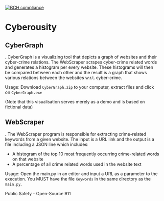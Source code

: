 [![BCH compliance](https://bettercodehub.com/edge/badge/OdysseyMomentum/Cyberousity-datascraper?branch=main&token=070a792b2b80a0a94a600b4a1960860644340789)](https://bettercodehub.com/)

# Cyberousity

## CyberGraph
.
CyberGraph is a visualizing tool that depicts a graph of websites and their cyber-crime relations. The WebScraper scrapes cyber-crime related words and generates a histogram per every website. These histograms will then be compared between each other and the result is a graph that shows various relations between the websites w.r.t. cyber-crime.

Usage: Download `CyberGraph.zip` to your computer, extract files and click on `CyberGraph.exe`

(Note that this visualisation serves merely as a demo and is based on fictional data)

## WebScraper
.
The WebScraper program is responsible for extracting crime-related keywords from a given website. The input is a URL link and the output is a file including a JSON line which includes:
- A histogram of the top 10 most frequently occurring crime-related words on that website
- A percentage of all crime related words used in the website text

Usage: Open the main.py in an editor and input a URL as a parameter to the execution. You MUST have the file `Keywords` in the same directory as the `main.py`.

Public Safety - Open-Source 911
